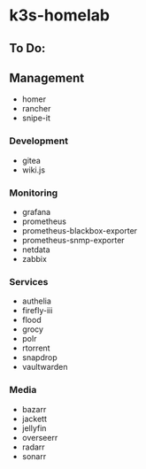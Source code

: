# k3s-homelab

## To Do:

## Management
- homer
- rancher
- snipe-it

### Development
- gitea
- wiki.js

### Monitoring
- grafana
- prometheus
- prometheus-blackbox-exporter
- prometheus-snmp-exporter
- netdata
- zabbix

### Services
- authelia
- firefly-iii
- flood
- grocy
- polr
- rtorrent
- snapdrop
- vaultwarden

### Media
- bazarr
- jackett
- jellyfin
- overseerr
- radarr
- sonarr



